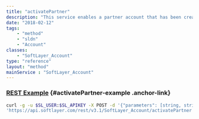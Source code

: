 ```yaml
---
title: "activatePartner"
description: "This service enables a partner account that has been created but is currently inactive. This restricted service is only available for certain accounts. Please contact support for questions. "
date: "2018-02-12"
tags:
    - "method"
    - "sldn"
    - "Account"
classes:
    - "SoftLayer_Account"
type: "reference"
layout: "method"
mainService : "SoftLayer_Account"
---
```


### [REST Example](#activatePartner-example) <a href="/article/rest/"><i class="fas fa-question"></i></a> {#activatePartner-example .anchor-link} 
```bash
curl -g -u $SL_USER:$SL_APIKEY -X POST -d '{"parameters": [string, string]}' \
'https://api.softlayer.com/rest/v3.1/SoftLayer_Account/activatePartner'
```
